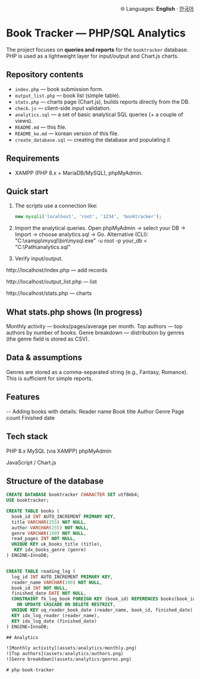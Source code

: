<p align="right">🌐 Languages: <b>English</b> · <a href="README_ko.md">한국어</a></p>

# Book Tracker — PHP/SQL Analytics

The project focuses on **queries and reports** for the `booktracker` database. PHP is used as a lightweight layer for input/output and Chart.js charts.

## Repository contents
- `index.php` — book submission form.
- `output_list.php` — book list (simple table).
- `stats.php` — charts page (Chart.js), builds reports directly from the DB.
- `check.js` — client-side input validation.
- `analytics.sql` — a set of basic analytical SQL queries (+ a couple of views).
- `README.md` — this file.
- `README_ko.md` — korean version of this file.
- `create_database.sql` — сreating the database and populating it

## Requirements
- XAMPP (PHP 8.x + MariaDB/MySQL), phpMyAdmin.

## Quick start
1. The scripts use a connection like:
   ```php
   new mysqli('localhost', 'root', '1234', 'booktracker');

2. Import the analytical queries.
Open phpMyAdmin → select your DB → Import → choose analytics.sql → Go.
Alternative (CLI):
"C:\xampp\mysql\bin\mysql.exe" -u root -p your_db < "C:\Path\analytics.sql"

3. Verify input/output.

http://localhost/index.php — add records

http://localhost/output_list.php — list

http://localhost/stats.php — charts

## What stats.php shows (In progress)
Monthly activity — books/pages/average per month.
Top authors — top authors by number of books.
Genre breakdown — distribution by genres (the genre field is stored as CSV).

## Data & assumptions

Genres are stored as a comma-separated string (e.g., Fantasy, Romance).
This is sufficient for simple reports.

## Features 

-- Adding books with details:
Reader name
Book title
Author
Genre
Page count
Finished date

## Tech stack
PHP 8.x
MySQL (via XAMPP)
phpMyAdmin

JavaScript / Chart.js
##  Structure of the database

```sql
CREATE DATABASE booktracker CHARACTER SET utf8mb4;
USE booktracker;

CREATE TABLE books (
  book_id INT AUTO_INCREMENT PRIMARY KEY,
  title VARCHAR(255) NOT NULL,
  author VARCHAR(255) NOT NULL,
  genre VARCHAR(100) NOT NULL,
  read_pages INT NOT NULL,
  UNIQUE KEY uk_books_title (title),
   KEY idx_books_genre (genre)
) ENGINE=InnoDB;


CREATE TABLE reading_log (
  log_id INT AUTO_INCREMENT PRIMARY KEY,
  reader_name VARCHAR(100) NOT NULL,
  book_id INT NOT NULL,
  finished_date DATE NOT NULL,
  CONSTRAINT fk_log_book FOREIGN KEY (book_id) REFERENCES books(book_id)
    ON UPDATE CASCADE ON DELETE RESTRICT,
  UNIQUE KEY uq_reader_book_date (reader_name, book_id, finished_date), 
  KEY idx_log_reader (reader_name),
  KEY idx_log_date (finished_date)
) ENGINE=InnoDB;

## Analytics

![Monthly activity](assets/analytics/monthly.png)
![Top authors](assets/analytics/authors.png)
![Genre breakdown](assets/analytics/genres.png)

# php-book-tracker

